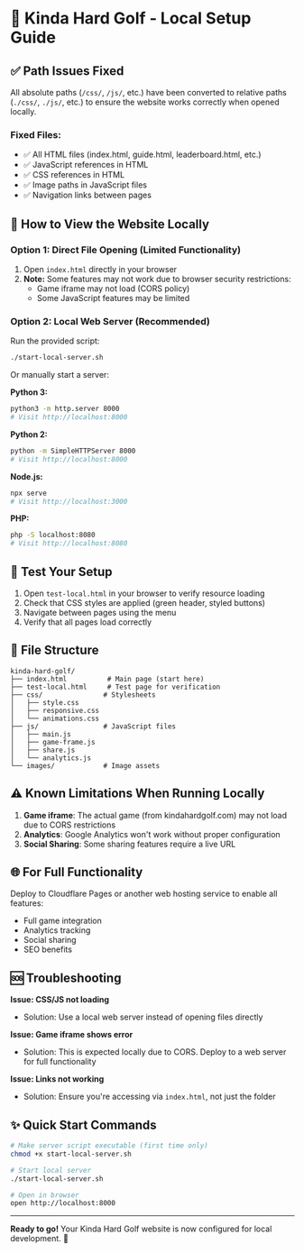 # 🎯 Kinda Hard Golf - Local Setup Guide

## ✅ Path Issues Fixed

All absolute paths (`/css/`, `/js/`, etc.) have been converted to relative paths (`./css/`, `./js/`, etc.) to ensure the website works correctly when opened locally.

### Fixed Files:
- ✅ All HTML files (index.html, guide.html, leaderboard.html, etc.)
- ✅ JavaScript references in HTML
- ✅ CSS references in HTML
- ✅ Image paths in JavaScript files
- ✅ Navigation links between pages

## 🚀 How to View the Website Locally

### Option 1: Direct File Opening (Limited Functionality)
1. Open `index.html` directly in your browser
2. **Note:** Some features may not work due to browser security restrictions:
   - Game iframe may not load (CORS policy)
   - Some JavaScript features may be limited

### Option 2: Local Web Server (Recommended) 
Run the provided script:
```bash
./start-local-server.sh
```

Or manually start a server:

**Python 3:**
```bash
python3 -m http.server 8000
# Visit http://localhost:8000
```

**Python 2:**
```bash
python -m SimpleHTTPServer 8000
# Visit http://localhost:8000
```

**Node.js:**
```bash
npx serve
# Visit http://localhost:3000
```

**PHP:**
```bash
php -S localhost:8080
# Visit http://localhost:8080
```

## 🧪 Test Your Setup

1. Open `test-local.html` in your browser to verify resource loading
2. Check that CSS styles are applied (green header, styled buttons)
3. Navigate between pages using the menu
4. Verify that all pages load correctly

## 📁 File Structure
```
kinda-hard-golf/
├── index.html          # Main page (start here)
├── test-local.html     # Test page for verification
├── css/               # Stylesheets
│   ├── style.css
│   ├── responsive.css
│   └── animations.css
├── js/                # JavaScript files
│   ├── main.js
│   ├── game-frame.js
│   ├── share.js
│   └── analytics.js
└── images/            # Image assets
```

## ⚠️ Known Limitations When Running Locally

1. **Game iframe**: The actual game (from kindahardgolf.com) may not load due to CORS restrictions
2. **Analytics**: Google Analytics won't work without proper configuration
3. **Social Sharing**: Some sharing features require a live URL

## 🌐 For Full Functionality

Deploy to Cloudflare Pages or another web hosting service to enable all features:
- Full game integration
- Analytics tracking
- Social sharing
- SEO benefits

## 🆘 Troubleshooting

**Issue: CSS/JS not loading**
- Solution: Use a local web server instead of opening files directly

**Issue: Game iframe shows error**
- Solution: This is expected locally due to CORS. Deploy to a web server for full functionality

**Issue: Links not working**
- Solution: Ensure you're accessing via `index.html`, not just the folder

## ✨ Quick Start Commands

```bash
# Make server script executable (first time only)
chmod +x start-local-server.sh

# Start local server
./start-local-server.sh

# Open in browser
open http://localhost:8000
```

---

**Ready to go!** Your Kinda Hard Golf website is now configured for local development. 🎉